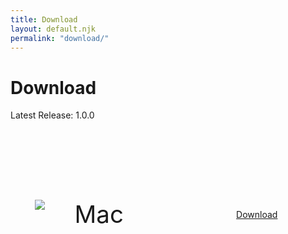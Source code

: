 ```yaml
---
title: Download
layout: default.njk
permalink: "download/"
---
```


<script src="/js/download.js"></script>

<style>

#download #price {
  display: inline-block;
  margin: 0;
}
#download > #content {
  display: grid;
  align-items: start;
  justify-items: center;
}
#latest-version {
  display: inline-block;
  width: 100%;
  text-align: left;
  margin: 0 ;
  font-size: 1em;
}
#download-grid {
  display: grid;
  grid-template-columns: 1fr 1px 1fr;
  grid-template-rows: 300px 1px;
  justify-items: center;
  align-items: center;
  grid-gap: 2rem;
  width: 100%;
}
.separator {
  grid-column: 1 / span 3;
  justify-self: normal;
}
.separator.vertical {
  width: 1px;
  height: auto;
  grid-column: auto;
  align-self: normal;
}
#download .type-grid {
  display: flex;
}
#download .type {
  font-size: 2.75em;
  align-self: center;
  margin-left: 3rem;
}
#download .primary {
  margin: auto;
}

@media screen and (max-width: 900px) {
  #download-grid {
    grid-template-columns: 1fr;
    grid-template-rows: repeat(5, auto);
  }
  .separator.vertical {
    display: none
  }
  .separator {
    grid-column: 1;
    justify-self: normal;
  }
  #download .type-grid {
    margin-bottom: 2rem;
  }
}


</style>

<div class="container" id="download">
  <div id="header">
    <h1>Download</h1>
    <div class="separator"></div>
  </div>
  <div id="content">
    <p id="latest-version">Latest Release: 1.0.0</p>
    <div id="download-grid">
      <div class="type-grid">
        <img class="icon" src="/img/apple.png" />
        <div class="type">Mac</div>
      </div>
      <div class="separator vertical"></div>
      <a id="mac-button" class="button primary" href="/download/mac">Download</a>
    </div>

  </div>
  <div id="container-footer">
    <div class="separator"></div>
  </div>
</div>

